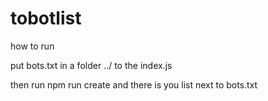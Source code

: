 # tobotlist

how to run

put bots.txt in a folder ../ to the index.js

then run npm run create and there is you list next to bots.txt
